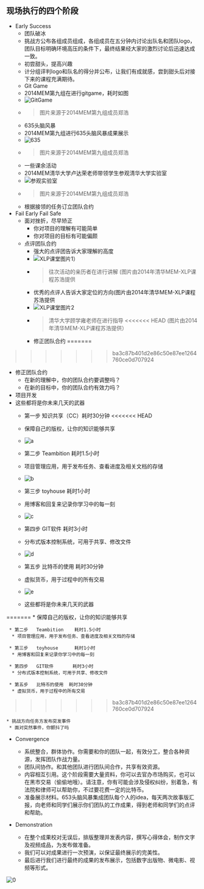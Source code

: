 ## 现场执行的四个阶段

* Early Success
	* 团队破冰
 	*   挑战方公布各组成员组成，各组成员在五分钟内讨论出队名和团队logo，团队目标明确环境高压的条件下，最终结果经大家的激烈讨论后迅速达成一致。
	* 初尝甜头，提高兴趣
 	* 计分组评判logo和队名的得分并公布，让我们有成就感，尝到甜头后对接下来的课程充满期待。
	* Git Game
 	* 2014MEM第九组在进行gitgame，耗时如图
 	* ![GitGame](../assets/FranksData/IMG_1047.png)
 	* > 图片来源于2014MEM第九组成员郑浩
	* 635头脑风暴
 	* 2014MEM第九组进行635头脑风暴成果展示
 	* ![635](../assets/FranksData/1.png)
 	* > 图片来源于2014MEM第九组成员郑浩
 	* 一些课余活动
  	* 2014MEM清华大学卢达荣老师带领学生参观清华大学实验室
  	* ![参观实验室](../assets/FranksData/2.png)
  	* > 图片来源于2014MEM第九组成员郑浩
	* 根据接领的任务订立团队合约
* Fail Early Fail Safe
  * 面对挫折，尽早矫正
	 * 你对项目的理解有可能简单
	 * 你对项目的目标有可能偏颇
  * 点评团队合约
	 * 强大的点评团告诉大家理解的高度
	 * ![XLP课堂图片1](../assets\execution\four_stage)）
	 *  > 往次活动的亲历者在进行讲解
	 (图片由2014年清华MEM-XLP课程苏浩提供
	 * 优秀的点评人告诉大家定位的方向(图片由2014年清华MEM-XLP课程苏浩提供
	 * ![XLP课堂图片2](../assets\execution\four_stage)
	 * > 清华大学顾学雍老师在进行指导
<<<<<<< HEAD
	 (图片由2014年清华MEM-XLP课程苏浩提供）
     * 修正团队合约
=======
>>>>>>> ba3c87b401d2e86c50e87ee1264760ce0d707924

 * 修正团队合约
	 * 在新的理解中，你的团队合约要调整吗？
	 * 在新的目标中，你的团队合约有效力吗？
  * 项目开发
   * 这些都将是你未来几天的武器
	 * 第一步   知识共享（CC）耗时30分钟
<<<<<<< HEAD
     * 保障自己的版权，让你的知识能够共享
     * ![a](../assets\execution\four_stage)

     * 第二步   Teambition    耗时1.5小时
     * 项目管理应用，用于发布任务、查看进度及相关文档的存储
     * ![b](../assets\execution\four_stage)

     * 第三步   toyhouse      耗时1小时
     * 用博客和回复来记录你学习中的每一刻
     * ![c](../assets\execution\four_stage)

     * 第四步   GIT软件       耗时3小时
     * 分布式版本控制系统，可用于共享、修改文件
     * ![d](../assets\execution\four_stage)

     * 第五步   比特币的使用  耗时30分钟
     * 虚拟货币，用于过程中的所有交易
     * ![e](../assets\execution\four_stage)

     * 这些都将是你未来几天的武器

=======
      * 保障自己的版权，让你的知识能够共享

     * 第二步   Teambition    耗时1.5小时
      * 项目管理应用，用于发布任务、查看进度及相关文档的存储

     * 第三步   toyhouse      耗时1小时
      * 用博客和回复来记录你学习中的每一刻

     * 第四步   GIT软件       耗时3小时
      * 分布式版本控制系统，可用于共享、修改文件

     * 第五步   比特币的使用  耗时30分钟
      * 虚拟货币，用于过程中的所有交易
>>>>>>> ba3c87b401d2e86c50e87ee1264760ce0d707924

	* 挑战方向任务方发布突发事件
     * 面对突然事件，你颤抖了吗
* Convergence
	* 系统整合，群体协作。你需要和你的团队一起，有效分工，整合各种资源，发挥团队作战力量。
	* 团队间协作。和其他团队进行团队间合作，共享有效资源。
	* 内容相互引用。这个阶段需要大量资料，你可以去官办市场购买，也可以在黑市交易（偷偷地哦）。请注意，你有可能会涉及侵权纠纷，别着急，有法院和律师可以帮助你，不过要花费一定的比特币。
	* 准备展示材料。653头脑风暴集成团队每个人的idea，每天两次故事版汇报，向老师和同学们展示你们团队的工作成果，得到老师和同学们的点评和帮助。


* Demonstration
	* 在整个成果校对无误后，排版整理并发表内容，撰写心得体会，制作文字及视频成品，为发布做准备。
	* 我们可以对成果进行一次预演，以保证最终展示的完美性。
	* 最后进行我们进行最终的成果的发布展示，包括数字出版物、微电影、视频等形式。

![0](../assets/kuangjia_zxh/kuangjia.jpg)



